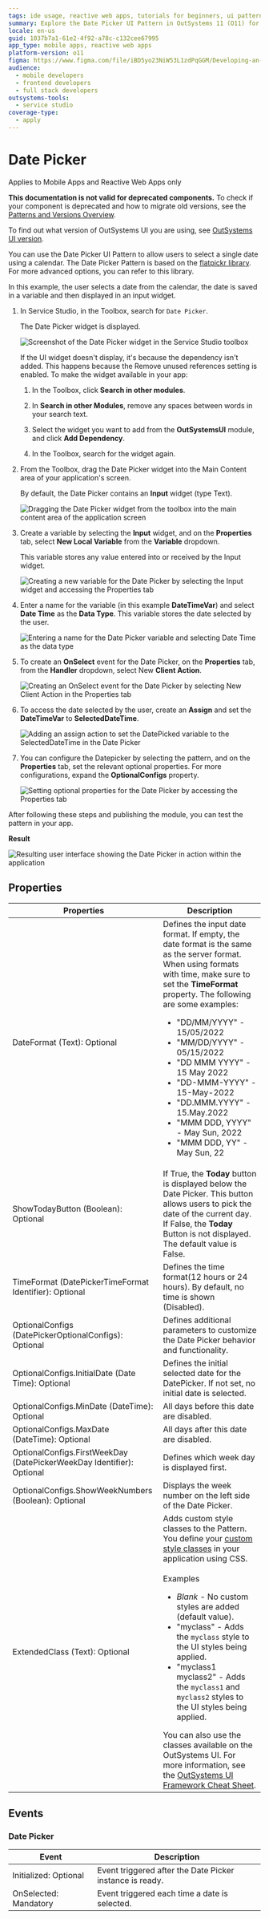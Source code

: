 ```yaml
---
tags: ide usage, reactive web apps, tutorials for beginners, ui patterns, date selection
summary: Explore the Date Picker UI Pattern in OutSystems 11 (O11) for selecting dates in mobile and reactive web apps.
locale: en-us
guid: 1037b7a1-61e2-4f92-a78c-c132cee67995
app_type: mobile apps, reactive web apps
platform-version: o11
figma: https://www.figma.com/file/iBD5yo23NiW53L1zdPqGGM/Developing-an-Application?type=design&node-id=205%3A107&mode=design&t=ANpsYvOCthr9AWot-1
audience:
  - mobile developers
  - frontend developers
  - full stack developers
outsystems-tools:
  - service studio
coverage-type:
  - apply
---
```


# Date Picker

<div class="info" markdown="1">

Applies to Mobile Apps and Reactive Web Apps only

</div>

<div class="info" markdown="1">

**This documentation is not valid for deprecated components.** To check if your component is deprecated and how to migrate old versions, see the [Patterns and Versions Overview](https://outsystemsui.outsystems.com/OutsystemsUiWebsite/MigrationOverview).

To find out what version of OutSystems UI you are using, see [OutSystems UI version](../../intro.md#outsystems-ui-version).

</div>

You can use the Date Picker UI Pattern to allow users to select a single date using a calendar. The Date Picker Pattern is based on the [flatpickr library](https://flatpickr.js.org/). For more advanced options, you can refer to this library.

In this example, the user selects a date from the calendar, the date is saved in a variable and then displayed in an input widget.

1. In Service Studio, in the Toolbox, search for `Date Picker`.

    The Date Picker widget is displayed.

    ![Screenshot of the Date Picker widget in the Service Studio toolbox](images/datepicker-widget-ss.png "Date Picker Widget in Service Studio")

    If the UI widget doesn't display, it's because the dependency isn't added. This happens because the Remove unused references setting is enabled. To make the widget available in your app:

    1. In the Toolbox, click **Search in other modules**.

    1. In **Search in other Modules**, remove any spaces between words in your search text.
    
    1. Select the widget you want to add from the **OutSystemsUI** module, and click **Add Dependency**. 

    1. In the Toolbox, search for the widget again.

1. From the Toolbox, drag the Date Picker widget into the Main Content area of your application's screen.

    By default, the Date Picker contains an **Input** widget (type Text).

    ![Dragging the Date Picker widget from the toolbox into the main content area of the application screen](images/datepicker-drag-ss.png "Dragging Date Picker Widget to Screen")

1. Create a variable by selecting the **Input** widget, and on the **Properties** tab, select **New Local Variable** from the **Variable** dropdown.

    This variable stores any value entered into or received by the Input widget.

    ![Creating a new variable for the Date Picker by selecting the Input widget and accessing the Properties tab](images/datepicker-var-ss.png "Creating a New Variable for Date Picker")

1. Enter a name for the variable (in this example **DateTimeVar**) and select **Date Time** as the **Data Type**. This variable stores the date selected by the user.

    ![Entering a name for the Date Picker variable and selecting Date Time as the data type](images/datepicker-varname-ss.png "Naming the Date Picker Variable")

1. To create an **OnSelect** event for the Date Picker, on the **Properties** tab, from the **Handler** dropdown, select New **Client Action**.

    ![Creating an OnSelect event for the Date Picker by selecting New Client Action in the Properties tab](images/datepicker-clientaction-ss.png "Creating OnSelect Event for Date Picker")

1. To access the date selected by the user, create an **Assign** and set the **DateTimeVar** to **SelectedDateTime**.

    ![Adding an assign action to set the DatePicked variable to the SelectedDateTime in the Date Picker](images/datepicker-assign-ss.png "Assigning Variable Value in Date Picker")
    

1. You can configure the Datepicker by selecting the pattern, and on the **Properties** tab, set the relevant optional properties. For more configurations, expand the **OptionalConfigs** property.

    ![Setting optional properties for the Date Picker by accessing the Properties tab](images/datepicker-properties-ss.png "Configuring Date Picker Properties")

After following these steps and publishing the module, you can test the pattern in your app.

**Result**

![Resulting user interface showing the Date Picker in action within the application](images/datepicker-result.png "Date Picker Result")

## Properties

| Properties| Description|
|---|---|
|DateFormat (Text): Optional| Defines the input date format. If empty, the date format is the same as the server format. When using formats with time, make sure to set the **TimeFormat** property. The following are some examples:<ul><li>"DD/MM/YYYY" - 15/05/2022 </li> <li>"MM/DD/YYYY" - 05/15/2022</li><li>"DD MMM YYYY" - 15 May 2022</li><li>"DD-MMM-YYYY" - 15-May-2022</li><li>"DD.MMM.YYYY" - 15.May.2022</li><li>"MMM DDD, YYYY" - May Sun, 2022</li><li>"MMM DDD, YY" - May Sun, 22</li></ul>|
|ShowTodayButton (Boolean): Optional| If True, the **Today** button is displayed below the Date Picker. This button allows users to pick the date of the current day. If False, the **Today** Button is not displayed. The default value is False.  |
|TimeFormat (DatePickerTimeFormat Identifier): Optional| Defines the time format(12 hours or 24 hours). By default, no time is shown (Disabled).|
|OptionalConfigs (DatePickerOptionalConfigs): Optional| Defines additional parameters to customize the Date Picker behavior and functionality.|
|OptionalConfigs.InitialDate (Date Time): Optional| Defines the initial selected date for the DatePicker. If not set, no initial date is selected.|
|OptionalConfigs.MinDate (DateTime): Optional| All days before this date are disabled.|
|OptionalConfigs.MaxDate (DateTime): Optional| All days after this date are disabled.|
|OptionalConfigs.FirstWeekDay (DatePickerWeekDay Identifier): Optional | Defines which week day is displayed first.  |
|OptionalConfigs.ShowWeekNumbers (Boolean): Optional | Displays the week number on the left side of the Date Picker.  |
|ExtendedClass (Text): Optional| Adds custom style classes to the Pattern. You define your [custom style classes](../../../look-feel/css.md) in your application using CSS. <br/><br/>Examples <ul><li>_Blank_ - No custom styles are added (default value).</li><li>"myclass" - Adds the ``myclass`` style to the UI styles being applied.</li><li>"myclass1 myclass2" - Adds the ``myclass1`` and ``myclass2`` styles to the UI styles being applied.</li></ul>You can also use the classes available on the OutSystems UI. For more information, see the [OutSystems UI Framework Cheat Sheet](https://outsystemsui.outsystems.com/OutsystemsUiWebsite/CheatSheet). |

## Events

### Date Picker

|Event| Description | 
|---|---|
|Initialized: Optional| Event triggered after the Date Picker instance is ready.| 
|OnSelected: Mandatory| Event triggered each time a date is selected.| 


